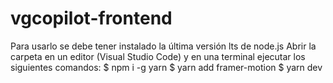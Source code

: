# vgcopilot-frontend
Para usarlo se debe tener instalado la última versión lts de node.js
Abrir la carpeta en un editor (Visual Studio Code) y en una terminal ejecutar los siguientes comandos:
$ npm i -g yarn
$ yarn add framer-motion
$ yarn dev
